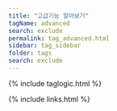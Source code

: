 ```yaml
---
title: "고급기능 알아보기" 
tagName: advanced
search: exclude
permalink: tag_advanced.html
sidebar: tag_sidebar
folder: tags
search: exclude
---
```

{% include taglogic.html %}

{% include links.html %}
